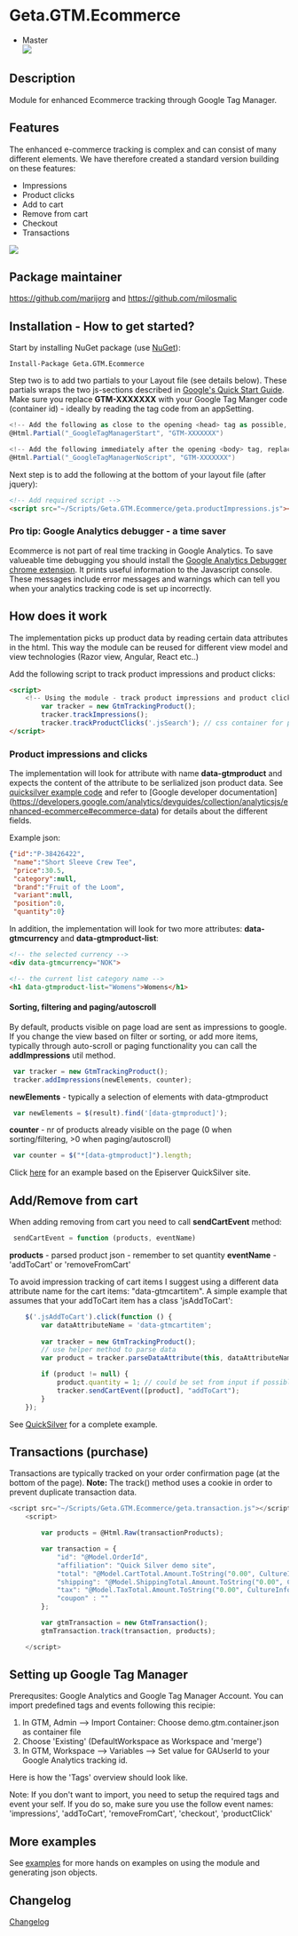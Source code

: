 # Geta.GTM.Ecommerce

* Master<br>
![](http://tc.geta.no/app/rest/builds/buildType:(id:GetaPackages_EPiTracking_00ci),branch:master/statusIcon)

## Description
Module for enhanced Ecommerce tracking through Google Tag Manager. 

## Features
The enhanced e-commerce tracking is complex and can consist of many different elements. We have therefore created a standard version building on these features: 
*	Impressions
*   Product clicks
*	Add to cart
*   Remove from cart
*	Checkout
*	Transactions

![](http://tc.geta.no/app/rest/builds/buildType:(id:TeamFrederik_EPiTracking_EPiTrackingCommerceCreateAndPublishNuGetPackage)/statusIcon)

## Package maintainer
https://github.com/marijorg
and
https://github.com/milosmalic

## Installation - How to get started?
Start by installing NuGet package (use [NuGet](http://nuget.episerver.com/)):

    Install-Package Geta.GTM.Ecommerce
    
Step two is to add two partials to your Layout file (see details below). These partials wraps the two js-sections described in [Google's Quick Start Guide](https://developers.google.com/tag-manager/quickstart). Make sure you replace **GTM-XXXXXXX** with your Google Tag Manger code (container id) - ideally by reading the tag code from an appSetting.

```C#
<!-- Add the following as close to the opening <head> tag as possible, replacing GTM-XXXX with your container ID -->
@Html.Partial("_GoogleTagManagerStart", "GTM-XXXXXXX")
```

```C#
<!-- Add the following immediately after the opening <body> tag, replacing GTM-XXXX with your container ID. -->
@Html.Partial("_GoogleTagManagerNoScript", "GTM-XXXXXXX")
```
    
Next step is to add the following at the bottom of your layout file (after jquery): 
```html
<!-- Add required script --> 
<script src="~/Scripts/Geta.GTM.Ecommerce/geta.productImpressions.js"></script>
```

### Pro tip: Google Analytics debugger - a time saver
Ecommerce is not part of real time tracking in Google Analytics. To save valueable time debugging you should install the [Google Analytics Debugger chrome extension](https://chrome.google.com/webstore/detail/google-analytics-debugger/jnkmfdileelhofjcijamephohjechhna). It prints useful information to the Javascript console.  These messages include error messages and warnings which can tell you when your analytics tracking code is set up incorrectly.

## How does it work
The implementation picks up product data by reading certain data attributes in the html. This way the module can be reused for different view model and view technologies (Razor view, Angular, React etc..)

Add the following script to track product impressions and product clicks: 
```html
<script>
    <!-- Using the module - track product impressions and product clicks --> 
        var tracker = new GtmTrackingProduct();         
        tracker.trackImpressions();
        tracker.trackProductClicks('.jsSearch'); // css container for product lists
</script>
```
### Product impressions and clicks
The implementation will look for attribute with name **data-gtmproduct** and expects the content of the attribute to be serlialized json product data. See [quicksilver example code](QuickSilver%20examples/examples.md) and refer to [Google developer documentation] (https://developers.google.com/analytics/devguides/collection/analyticsjs/enhanced-ecommerce#ecommerce-data) for details about the different fields. 

Example json:
```json
{"id":"P-38426422", 
 "name":"Short Sleeve Crew Tee",
 "price":30.5,
 "category":null,
 "brand":"Fruit of the Loom",
 "variant":null,
 "position":0,
 "quantity":0}
```

In addition, the implementation will look for two more attributes: **data-gtmcurrency** and **data-gtmproduct-list**:

```html
<!-- the selected currency -->
<div data-gtmcurrency="NOK">
```
```html
<!-- the current list category name -->
<h1 data-gtmproduct-list="Womens">Womens</h1>
```
#### Sorting, filtering and paging/autoscroll
By default, products visible on page load are sent as impressions to google. If you change the view based on filter or sorting, or add more items, typically through auto-scroll or paging functionality you can call the **addImpressions** util method. 
```js
 var tracker = new GtmTrackingProduct();
 tracker.addImpressions(newElements, counter); 
```
**newElements** - typically a selection of elements with data-gtmproduct 
```js
 var newElements = $(result).find('[data-gtmproduct]');
```
 **counter** - nr of products already visible on the page (0 when sorting/filtering, >0 when paging/autoscroll)
```js
 var counter = $("*[data-gtmproduct]").length;
```
Click [here](/QuickSilver%20examples/examples.md#handling-autoscroll-sorting-and-filtering) for an example based on the Episerver QuickSilver site. 

## Add/Remove from cart
When adding removing from cart you need to call **sendCartEvent** method:
```js
 sendCartEvent = function (products, eventName)
```
**products** - parsed product json - remember to set quantity
**eventName** -  'addToCart' or 'removeFromCart'

To avoid impression tracking of cart items I suggest using a different data attribute name for the cart items: "data-gtmcartitem". 
A simple example that assumes that your addToCart item has a class 'jsAddToCart':

```js
    $('.jsAddToCart').click(function () {
        var dataAttributeName = 'data-gtmcartitem';
        
        var tracker = new GtmTrackingProduct();
        // use helper method to parse data
        var product = tracker.parseDataAttribute(this, dataAttributeName);

        if (product != null) {
            product.quantity = 1; // could be set from input if possible to add more items at once 
            tracker.sendCartEvent([product], "addToCart");
        }
    });
```

See [QuickSilver](/QuickSilver%20examples/examples.md#handling-autoscroll-and-product-impressions) for a complete example.

## Transactions (purchase)
Transactions are typically tracked on your order confirmation page (at the bottom of the page).
**Note:** The track() method uses a cookie in order to prevent duplicate transaction data.
```js
<script src="~/Scripts/Geta.GTM.Ecommerce/geta.transaction.js"></script>
    <script>

        var products = @Html.Raw(transactionProducts);

        var transaction = {
            "id": "@Model.OrderId",
            "affiliation": "Quick Silver demo site",
            "total": "@Model.CartTotal.Amount.ToString("0.00", CultureInfo.InvariantCulture)",
            "shipping": "@Model.ShippingTotal.Amount.ToString("0.00", CultureInfo.InvariantCulture)",
            "tax": "@Model.TaxTotal.Amount.ToString("0.00", CultureInfo.InvariantCulture)",
            "coupon" : ""
        };

        var gtmTransaction = new GtmTransaction();
        gtmTransaction.track(transaction, products);

    </script>
```



## Setting up Google Tag Manager
Prerequsites: Google Analytics and Google Tag Manager Account.
You can import predefined tags and events following this recipie:  
 1. In GTM, Admin --> Import Container: Choose demo.gtm.container.json as container file
 2. Choose 'Existing' (DefaultWorkspace as Workspace and 'merge')
 3. In GTM, Workspace --> Variables --> Set value for GAUserId to your Google Analytics tracking id.

Here is how the 'Tags' overview should look like.

Note: If you don't want to import, you need to setup the required tags and event your self. 
If you do so, make sure you use the follow event names: 'impressions', 'addToCart', 'removeFromCart', 'checkout', 'productClick'

## More examples
See [examples](QuickSilver%20examples/examples.md) for more hands on examples on using the module and generating json objects.

## Changelog

[Changelog](CHANGELOG.md)
